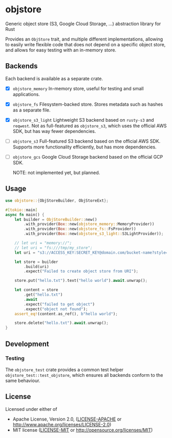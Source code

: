 # objstore

Generic object store (S3, Google Cloud Storage, ...) abstraction library for Rust

Provides an `ObjStore` trait, and multiple different implementations,
allowing to easily write flexible code that does not depend on a specific
object store, and allows for easy testing with an in-memory store.

## Backends

Each backend is available as a separate crate.

- [x] `objstore_memory`
   In-memory store, useful for testing and small applications.
- [x] `objstore_fs`
  Filesystem-backed store.
  Stores metadata such as hashes as a separate file.
- [x] `objstore_s3_light`
  Lightweight S3 backend based on `rusty-s3` and `reqwest`.
  Not as full-featured as `objstore_s3`, which uses the official AWS SDK,
  but has way fewer dependencies.
- [ ] `objstore_s3`
  Full-featured S3 backend based on the official AWS SDK.
  Supports more functionality efficiently, but has more dependencies.
- [ ] `objstore_gcs`
  Google Cloud Storage backend based on the official GCP SDK.

  NOTE: not implemented yet, but planned.
  
## Usage

```rust
use objstore::{ObjStoreBuilder, ObjStoreExt};

#[tokio::main]
async fn main() {
    let builder = ObjStoreBuilder::new()
        .with_provider(Box::new(objstore_memory::MemoryProvider))
        .with_provider(Box::new(objstore_fs::FsProvider))
        .with_provider(Box::new(objstore_s3_light::S3LightProvider));

    // let uri = "memory://";
    // let uri = "fs:///tmp/my_store";
    let uri = "s3://ACCESS_KEY:SECRET_KEY@domain.com/bucket-name?style=path";

    let store = builder
        .build(uri)
        .expect("Failed to create object store from URI");

    store.put("hello.txt").text("hello world").await.unwrap();

    let content = store
        .get("hello.txt")
        .await
        .expect("failed to get object")
        .expect("object not found");
    assert_eq!(content.as_ref(), b"hello world");

    store.delete("hello.txt").await.unwrap();
}
```

## Development

### Testing

The `objstore_test` crate provides a common test helper `objstore_test::test_objstore`,
which ensures all backends conform to the same behaviour.

## License

Licensed under either of

* Apache License, Version 2.0, ([LICENSE-APACHE](LICENSE-APACHE) or <http://www.apache.org/licenses/LICENSE-2.0>)
* MIT license ([LICENSE-MIT](LICENSE-MIT) or <http://opensource.org/licenses/MIT>)
